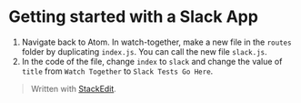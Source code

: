 # Getting started with a Slack App
1. Navigate back to Atom. In watch-together, make a new file in the `routes` folder by duplicating `index.js`. You can call the new file `slack.js`.
2. In the code of the file, change `index` to `slack` and change the value of `title` from `Watch Together` to `Slack Tests Go Here`.



> Written with [StackEdit](https://stackedit.io/).
<!--stackedit_data:
eyJoaXN0b3J5IjpbNjA4NjIyMzQ3LDE3NjAyMzcxNzFdfQ==
-->